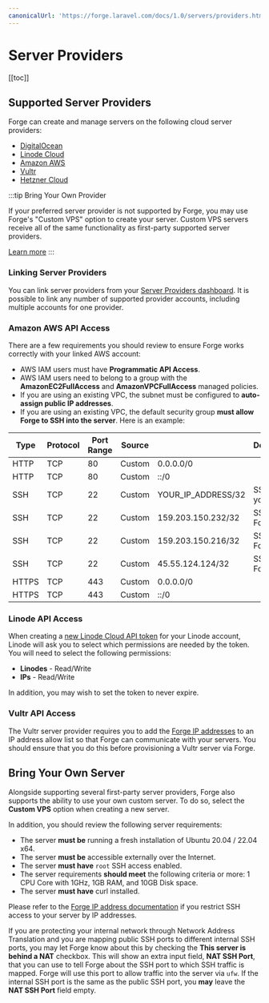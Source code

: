 ```yaml
---
canonicalUrl: 'https://forge.laravel.com/docs/1.0/servers/providers.html'
---
```

# Server Providers

[[toc]]

## Supported Server Providers

Forge can create and manage servers on the following cloud server providers:

- [DigitalOcean](https://www.digitalocean.com/)
- [Linode Cloud](https://www.linode.com/)
- [Amazon AWS](https://aws.amazon.com/)
- [Vultr](https://www.vultr.com/)
- [Hetzner Cloud](https://www.hetzner.com/cloud)

:::tip Bring Your Own Provider

If your preferred server provider is not supported by Forge, you may use Forge's "Custom VPS" option to create your server. Custom VPS servers receive all of the same functionality as first-party supported server providers.

[Learn more](/1.0/servers/providers.html#bring-your-own-server)
:::

### Linking Server Providers

You can link server providers from your [Server Providers dashboard](https://forge.laravel.com/user-profile/server-providers). It is possible to link any number of supported provider accounts, including multiple accounts for one provider.

### Amazon AWS API Access

There are a few requirements you should review to ensure Forge works correctly with your linked AWS account:

- AWS IAM users must have  **Programmatic API Access**.
- AWS IAM users need to belong to a group with the **AmazonEC2FullAccess** and **AmazonVPCFullAccess** managed policies.
- If you are using an existing VPC, the subnet must be configured to **auto-assign public IP addresses**.
- If you are using an existing VPC, the default security group **must allow Forge to SSH into the server**. Here is an example:

| Type  | Protocol | Port Range | Source |                    | Description      |
|-------|----------|------------|--------|--------------------|------------------|
| HTTP  | TCP      | 80         | Custom | 0.0.0.0/0          |                  |
| HTTP  | TCP      | 80         | Custom | ::/0               |                  |
| SSH   | TCP      | 22         | Custom | YOUR_IP_ADDRESS/32 | SSH from your IP |
| SSH   | TCP      | 22         | Custom | 159.203.150.232/32 | SSH from Forge   |
| SSH   | TCP      | 22         | Custom | 159.203.150.216/32 | SSH from Forge   |
| SSH   | TCP      | 22         | Custom | 45.55.124.124/32   | SSH from Forge   |
| HTTPS | TCP      | 443        | Custom | 0.0.0.0/0          |                  |
| HTTPS | TCP      | 443        | Custom | ::/0               |                  |

### Linode API Access

When creating a [new Linode Cloud API token](https://cloud.linode.com/profile/tokens) for your Linode account, Linode will ask you to select which permissions are needed by the token. You will need to select the following permissions:

- **Linodes** - Read/Write
- **IPs** - Read/Write

In addition, you may wish to set the token to never expire.

### Vultr API Access

The Vultr server provider requires you to add the [Forge IP addresses](/1.0/introduction.html#forge-ip-addresses) to an IP address allow list so that Forge can communicate with your servers. You should ensure that you do this before provisioning a Vultr server via Forge.

## Bring Your Own Server

Alongside supporting several first-party server providers, Forge also supports the ability to use your own custom server. To do so, select the **Custom VPS** option when creating a new server.

In addition, you should review the following server requirements:

- The server **must be** running a fresh installation of Ubuntu 20.04 / 22.04 x64.
- The server **must be** accessible externally over the Internet.
- The server **must have** `root` SSH access enabled.
- The server requirements **should meet** the following criteria or more: 1 CPU Core with 1GHz, 1GB RAM, and 10GB Disk space.
- The server **must have** curl installed.

Please refer to the [Forge IP address documentation](/1.0/introduction.html#forge-ip-addresses) if you restrict SSH access to your server by IP addresses.

If you are protecting your internal network through Network Address Translation and you are mapping public SSH ports to different internal SSH ports, you may let Forge know about this by checking the **This server is behind a NAT** checkbox. This will show an extra input field, **NAT SSH Port**, that you can use to tell Forge about the SSH port to which SSH traffic is mapped. Forge will use this port to allow traffic into the server via `ufw`. If the internal SSH port is the same as the public SSH port, you **may** leave the **NAT SSH Port** field empty.
